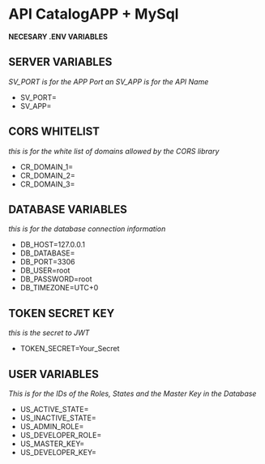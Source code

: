# API CatalogAPP + MySql

**NECESARY .ENV VARIABLES**
## SERVER VARIABLES ##
_SV_PORT is for the APP Port an SV_APP is for the API Name_
- SV_PORT=
- SV_APP=

## CORS WHITELIST ##
_this is for the white list of domains allowed by the CORS library_
- CR_DOMAIN_1=
- CR_DOMAIN_2=
- CR_DOMAIN_3=

## DATABASE VARIABLES ##
_this is for the database connection information_
- DB_HOST=127.0.0.1
- DB_DATABASE=
- DB_PORT=3306
- DB_USER=root
- DB_PASSWORD=root
- DB_TIMEZONE=UTC+0

## TOKEN SECRET KEY ##
_this is the secret to JWT_
- TOKEN_SECRET=Your_Secret

## USER VARIABLES ##
_This is for the IDs of the Roles, States and the Master Key in the Database_
- US_ACTIVE_STATE=
- US_INACTIVE_STATE=
- US_ADMIN_ROLE=
- US_DEVELOPER_ROLE=
- US_MASTER_KEY=
- US_DEVELOPER_KEY=
